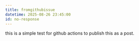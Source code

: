 ```yaml
---
title: fromgithubissue
datetime: 2025-08-26 23:45:00
id: no-response
---
```


this is a simple test for github actions to publish this as a post.
